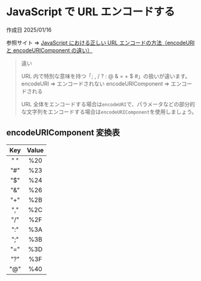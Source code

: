 # JavaScript で URL エンコードする

作成日 2025/01/16

参照サイト => [JavaScript における正しい URL エンコードの方法（encodeURI と encodeURIComponent の違い）](https://qiita.com/sa9ra4ma/items/358c936bc481a4c54866)

> 違い
>
> URL 内で特別な意味を持つ「; , / ? : @ & = + $ #」の扱いが違います。
> encodeURI => エンコードされない
> encodeURIComponent => エンコードされる
>
> URL 全体をエンコードする場合は`encodeURI`で、パラメータなどの部分的な文字列をエンコードする場合は`encodeURIComponent`を使用しましょう。

## encodeURIComponent 変換表

| Key | Value |
| :-: | :---: |
| " " |  %20  |
| "#" |  %23  |
| "$" |  %24  |
| "&" |  %26  |
| "+" |  %2B  |
| "," |  %2C  |
| "/" |  %2F  |
| ":" |  %3A  |
| ";" |  %3B  |
| "=" |  %3D  |
| "?" |  %3F  |
| "@" |  %40  |
